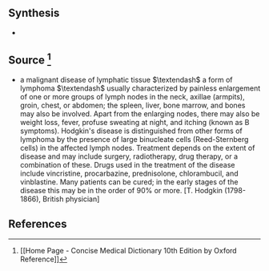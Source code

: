 ## Synthesis
- 
## Source [^1]
- a malignant disease of lymphatic tissue $\textendash$ a form of lymphoma $\textendash$ usually characterized by painless enlargement of one or more groups of lymph nodes in the neck, axillae (armpits), groin, chest, or abdomen; the spleen, liver, bone marrow, and bones may also be involved. Apart from the enlarging nodes, there may also be weight loss, fever, profuse sweating at night, and itching (known as B symptoms). Hodgkin's disease is distinguished from other forms of lymphoma by the presence of large binucleate cells (Reed-Sternberg cells) in the affected lymph nodes. Treatment depends on the extent of disease and may include surgery, radiotherapy, drug therapy, or a combination of these. Drugs used in the treatment of the disease include vincristine, procarbazine, prednisolone, chlorambucil, and vinblastine. Many patients can be cured; in the early stages of the disease this may be in the order of $90 \%$ or more. \[T. Hodgkin (1798-1866), British physician]
## References

[^1]: [[Home Page - Concise Medical Dictionary 10th Edition by Oxford Reference]]